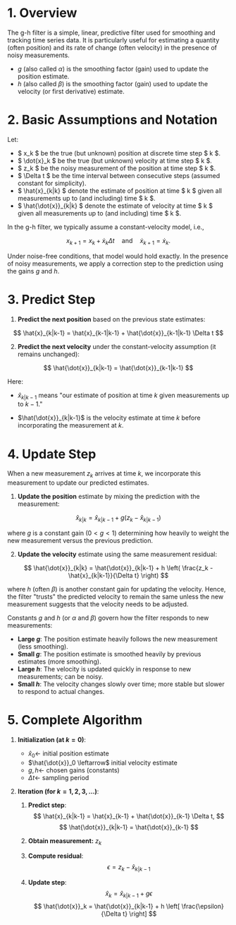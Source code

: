 # 1. Overview

The g-h filter is a simple, linear, predictive filter used for smoothing and tracking time series data. It is particularly useful for estimating a quantity (often position) and its rate of change (often velocity) in the presence of noisy measurements. 

- $g$ (also called $\alpha$) is the smoothing factor (gain) used to update the position estimate.
- $h$ (also called $\beta$) is the smoothing factor (gain) used to update the velocity (or first derivative) estimate.

# 2. Basic Assumptions and Notation

Let:

- $ x_k $ be the true (but unknown) position at discrete time step $ k $.
- $ \dot{x}_k $ be the true (but unknown) velocity at time step $ k $.
- $ z_k $ be the noisy measurement of the position at time step $ k $.
- $ \Delta t $ be the time interval between consecutive steps (assumed constant for simplicity).
- $ \hat{x}_{k|k} $ denote the estimate of position at time $ k $ given all measurements up to (and including) time $ k $.
- $ \hat{\dot{x}}_{k|k} $ denote the estimate of velocity at time $ k $ given all measurements up to (and including) time $ k $.

In the g-h filter, we typically assume a constant-velocity model, i.e.,

$$ x_{k+1} = x_k + \dot{x}_k \Delta t \quad \text{and} \quad \dot{x}_{k+1} = \dot{x}_k. $$

Under noise-free conditions, that model would hold exactly. In the presence of noisy measurements, we apply a correction step to the prediction using the gains $g$ and $h$.

# 3. Predict Step

1. **Predict the next position** based on the previous state estimates:

$$ \hat{x}_{k|k-1} = \hat{x}_{k-1|k-1} + \hat{\dot{x}}_{k-1|k-1} \Delta t $$

2. **Predict the next velocity** under the constant-velocity assumption (it remains unchanged):

$$ \hat{\dot{x}}_{k|k-1} = \hat{\dot{x}}_{k-1|k-1} $$

Here:
- $\hat{x}_{k|k-1}$ means "our estimate of position at time $k$ given measurements up to $k-1$." 

- $\hat{\dot{x}}_{k|k-1}$ is the velocity estimate at time $k$ before incorporating the measurement at $k$.

# 4. Update Step

When a new measurement $z_k$ arrives at time $k$, we incorporate this measurement to update our predicted estimates.

1. **Update the position** estimate by mixing the prediction with the measurement:

$$ \hat{x}_{k|k} = \hat{x}_{k|k-1} + g \left( z_k - \hat{x}_{k|k-1} \right) $$

where $g$ is a constant gain ($0 < g < 1$) determining how heavily to weight the new measurement versus the previous prediction.

2. **Update the velocity** estimate using the same measurement residual:

$$ \hat{\dot{x}}_{k|k} = \hat{\dot{x}}_{k|k-1} + h \left( \frac{z_k - \hat{x}_{k|k-1}}{\Delta t} \right) $$

where $h$ (often $\beta$) is another constant gain for updating the velocity. Hence, the filter "trusts" the predicted velocity to remain the same unless the new measurement suggests that the velocity needs to be adjusted.

Constants $g$ and $h$ (or $\alpha$ and $\beta$) govern how the filter responds to new measurements:

- **Large $g$**: The position estimate heavily follows the new measurement (less smoothing).
- **Small $g$**: The position estimate is smoothed heavily by previous estimates (more smoothing).
- **Large $h$**: The velocity is updated quickly in response to new measurements; can be noisy.
- **Small $h$**: The velocity changes slowly over time; more stable but slower to respond to actual changes.

# 5. Complete Algorithm

1. **Initialization (at $k = 0$)**:

   - $\hat{x}_0 \leftarrow$ initial position estimate
   - $\hat{\dot{x}}_0 \leftarrow$ initial velocity estimate
   - $g, h \leftarrow$ chosen gains (constants)
   - $\Delta t \leftarrow$ sampling period

2. **Iteration (for $k = 1, 2, 3, \ldots$)**:

   1. **Predict step**:
      $$
      \hat{x}_{k|k-1} = \hat{x}_{k-1} + \hat{\dot{x}}_{k-1} \Delta t,
      $$
      $$
      \hat{\dot{x}}_{k|k-1} = \hat{\dot{x}}_{k-1}
      $$

   2. **Obtain measurement:** $z_k$

   3. **Compute residual**:
      $$
      \epsilon = z_k - \hat{x}_{k|k-1}
      $$

   4. **Update step**:
      $$
      \hat{x}_k = \hat{x}_{k|k-1} + g \epsilon
      $$
      $$
      \hat{\dot{x}}_k = \hat{\dot{x}}_{k|k-1} + h \left[ \frac{\epsilon}{\Delta t} \right]
      $$

